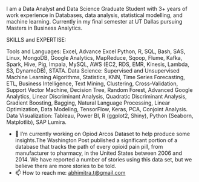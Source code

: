 I am a Data Analyst and Data Science Graduate Student with 3+ years of work experience in Databases, data analysis, statistical modelling, and machine learning. Currently in my final semester at UT Dallas pursuing Masters in Business Analytics.

SKILLS and EXPERTISE:

Tools and Languages: Excel, Advance Excel Python, R, SQL, Bash, SAS, Linux, MongoDB, Google Analytics, MapReduce, Sqoop, Flume, Kafka, Spark, Hive, Pig, Impala, MySQL, AWS (EC2, RDS, EMR, Kinesis, Lambda, S3, DynamoDB), STATA. Data Science: Supervised and Unsupervised Machine Learning Algorithms, Statistics, KNN, Time Series Forecasting, ETL, Business Intelligence, Text Mining, Clustering, Cross-Validation, Support Vector Machine, Decision Tree, Random Forest, Advanced Google Analytics, Linear Discriminant Analysis, Quadratic Discriminant Analysis, Gradient Boosting, Bagging, Natural Language Processing, Linear Optimization, Data Modeling, TensorFlow, Keras, PCA, Conjoint Analysis. Data Visualization: Tableau, Power BI, R (ggplot2, Shiny), Python (Seaborn, Matplotlib), SAP Lumira.
- 🔭 I’m currently working on Opiod Arcos Dataset to help produce some insights.The Washington Post published a significant portion of a database that tracks the path of every opioid pain pill, from manufacturer to pharmacy, in the United States between 2006 and 2014. We have reported a number of stories using this data set, but we believe there are more stories to be told.
- 📫 How to reach me: abhimitra.t@gmail.com

